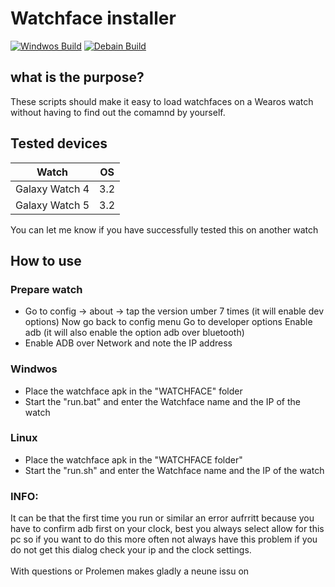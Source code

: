# Watchface installer

[![Windwos Build](https://img.shields.io/badge/Windows%20-0.0.1-blue?style=for-the-badge)]()
[![Debain Build](https://img.shields.io/badge/Linux%20-0.0.1-orange?style=for-the-badge)]()

## what is the purpose?
These scripts should make it easy to load watchfaces on a Wearos watch without having to find out the comamnd by yourself.

## Tested devices
| Watch | OS |
|--|--|
| Galaxy Watch 4 | 3.2 |
| Galaxy Watch 5 | 3.2 |

You can let me know if you have successfully tested this on another watch 

## How to use
### Prepare watch
- Go to config -> about -> tap the version umber 7 times (it will enable dev options) Now go back to config menu Go to developer options Enable adb (it will also enable the option adb over bluetooth)
- Enable ADB over Network and note the IP address
### Windwos
- Place the watchface apk in the "WATCHFACE" folder
- Start the "run.bat" and enter the Watchface name and the IP of the watch
### Linux 
- Place the watchface apk in the "WATCHFACE folder"
- Start the "run.sh" and enter the Watchface name and the IP of the watch
### INFO:
It can be that the first time you run or similar an error aufrritt because you have to confirm adb first on your clock, best you always select allow for this pc so if you want to do this more often not always have this problem if you do not get this dialog check your ip and the clock settings.
<br> <br>
With questions or Prolemen makes gladly a neune issu on 
